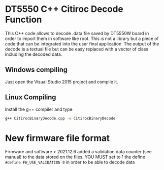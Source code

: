 
# DT5550 C++ Citiroc Decode Function
This C++ code allows to decode .data file saved by DT5550W board in order to import them in software like root.
This is not a library but a piece of code that can be integrated into the user final application.
The output of the decode is a textual file but can be easy replaced with a vector of class including the decoded data.
## Windows compiling
Just open the Visual Studio 2015 project and compile it.

## Linux Compiling
Install the g++ compiler and type

```bash
g++ CitirocBinaryDecode.cpp -o CitirocBinaryDecode
```

# New firmware file format

Firmware and software > 2021.12.6 added a validation data counter (see manual) to the data stored on the files. 
YOU MUST set to 1 the define `#define FW_USE_VALIDATION 0` in order to be able to decode data 

